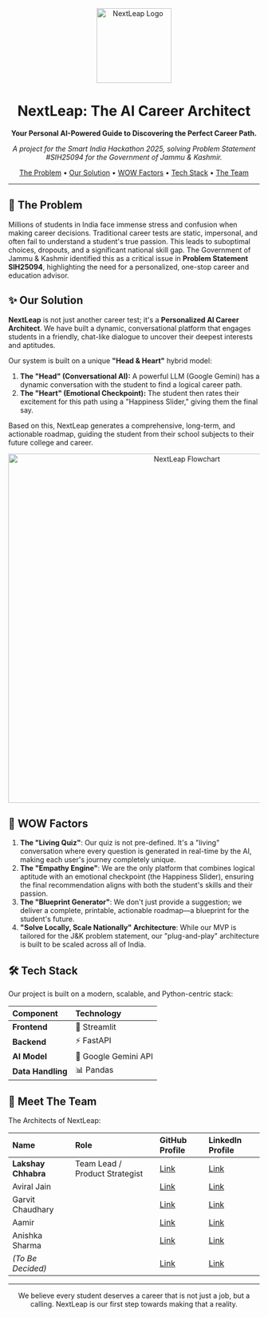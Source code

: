 <div align="center">
  <img src="URL_TO_YOUR_AWESOME_LOGO" alt="NextLeap Logo" width="150"/>
  <h1>NextLeap: The AI Career Architect</h1>
  <p>
    <strong>Your Personal AI-Powered Guide to Discovering the Perfect Career Path.</strong>
  </p>
  <p>
    <em>A project for the Smart India Hackathon 2025, solving Problem Statement #SIH25094 for the Government of Jammu & Kashmir.</em>
  </p>
  <p>
    <a href="#problem">The Problem</a> •
    <a href="#solution">Our Solution</a> •
    <a href="#wow-factors">WOW Factors</a> •
    <a href="#tech-stack">Tech Stack</a> •
    <a href="#team">The Team</a>
  </p>
</div>

---

## 🚀 The Problem <a name="problem"></a>

Millions of students in India face immense stress and confusion when making career decisions. Traditional career tests are static, impersonal, and often fail to understand a student's true passion. This leads to suboptimal choices, dropouts, and a significant national skill gap. The Government of Jammu & Kashmir identified this as a critical issue in **Problem Statement SIH25094**, highlighting the need for a personalized, one-stop career and education advisor.

## ✨ Our Solution <a name="solution"></a>

**NextLeap** is not just another career test; it's a **Personalized AI Career Architect**. We have built a dynamic, conversational platform that engages students in a friendly, chat-like dialogue to uncover their deepest interests and aptitudes.

Our system is built on a unique **"Head & Heart"** hybrid model:
1.  **The "Head" (Conversational AI):** A powerful LLM (Google Gemini) has a dynamic conversation with the student to find a logical career path.
2.  **The "Heart" (Emotional Checkpoint):** The student then rates their excitement for this path using a "Happiness Slider," giving them the final say.

Based on this, NextLeap generates a comprehensive, long-term, and actionable roadmap, guiding the student from their school subjects to their future college and career.

<div align="center">
  <img src="URL_TO_YOUR_FLOWCHART_IMAGE" alt="NextLeap Flowchart" width="700"/>
</div>

## 🌟 WOW Factors <a name="wow-factors"></a>

1.  **The "Living Quiz"**: Our quiz is not pre-defined. It's a "living" conversation where every question is generated in real-time by the AI, making each user's journey completely unique.
2.  **The "Empathy Engine"**: We are the only platform that combines logical aptitude with an emotional checkpoint (the Happiness Slider), ensuring the final recommendation aligns with both the student's skills and their passion.
3.  **The "Blueprint Generator"**: We don't just provide a suggestion; we deliver a complete, printable, actionable roadmap—a blueprint for the student's future.
4.  **"Solve Locally, Scale Nationally" Architecture**: While our MVP is tailored for the J&K problem statement, our "plug-and-play" architecture is built to be scaled across all of India.

## 🛠️ Tech Stack <a name="tech-stack"></a>

Our project is built on a modern, scalable, and Python-centric stack:

| Component | Technology |
| :--- | :--- |
| **Frontend** | 🚀 Streamlit |
| **Backend** | ⚡ FastAPI |
| **AI Model** | 🧠 Google Gemini API |
| **Data Handling**| 📊 Pandas |

## 👥 Meet The Team <a name="team"></a>

The Architects of NextLeap:

| Name | Role | GitHub Profile | LinkedIn Profile |
| :--- | :--- | :--- | :--- |
| **Lakshay Chhabra** | Team Lead / Product Strategist | [Link](#) | [Link](#) |
| Aviral Jain | | [Link](#) | [Link](#) |
| Garvit Chaudhary | | [Link](#) | [Link](#) |
| Aamir | | [Link](#) | [Link](#) |
| Anishka Sharma | | [Link](#) | [Link](#) |
| *(To Be Decided)* | | [Link](#) | [Link](#) |

---
<div align="center">
  <p>
    We believe every student deserves a career that is not just a job, but a calling. NextLeap is our first step towards making that a reality.
  </p>
</div>
